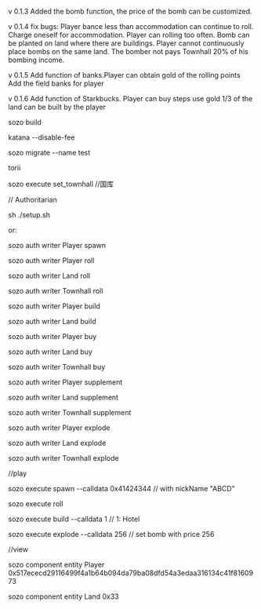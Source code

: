 v 0.1.3
Added the bomb function, the price of the bomb can be customized.

v 0.1.4
fix bugs:
Player bance less than accommodation can continue to roll.
Charge oneself for accommodation.
Player can rolling too often.
Bomb can be planted on land where there are buildings.
Player cannot continuously place bombs on the same land.
The bomber not pays Townhall 20% of his bombing income.

v 0.1.5
Add function of banks.Player can obtain gold of the rolling points
Add the field banks for player

v 0.1.6
Add function of Starkbucks. Player can buy steps use gold
1/3 of the land can be built by the player

sozo build

katana --disable-fee

sozo migrate --name test

torii

sozo execute set_townhall  //国库

// Authoritarian

sh ./setup.sh

or:

sozo auth writer Player spawn

sozo auth writer Player roll

sozo auth writer Land roll

sozo auth writer Townhall roll


sozo auth writer Player build

sozo auth writer Land build

sozo auth writer Player buy

sozo auth writer Land buy

sozo auth writer Townhall buy

sozo auth writer Player supplement

sozo auth writer Land supplement

sozo auth writer Townhall supplement

sozo auth writer Player explode 

sozo auth writer Land explode

sozo auth writer Townhall explode



//play

sozo execute spawn --calldata 0x41424344 // with nickName "ABCD"

sozo execute roll

sozo execute build --calldata 1  // 1: Hotel

sozo execute explode --calldata 256     //  set bomb with price 256



//view

sozo component entity Player 0x517ececd29116499f4a1b64b094da79ba08dfd54a3edaa316134c41f8160973

sozo component entity Land 0x33
